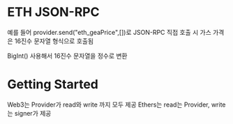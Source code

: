 # ETH JSON-RPC
예를 들어 provider.send("eth_geaPrice",[])로 JSON-RPC 직접 호출 시
가스 가격은 16진수 문자열 형식으로 호출됨

BigInt() 사용해서 16진수 문자열을 정수로 변환

# Getting Started

Web3는 Provider가 read와 write 까지 모두 제공
Ethers는 read는 Provider, write는 signer가 제공 

